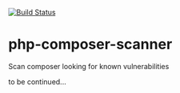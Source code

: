 [![Build Status](https://travis-ci.org/danieloliveira079/php-composer-scanner.svg?branch=master)](https://travis-ci.org/danieloliveira079/php-composer-scanner)

# php-composer-scanner
Scan composer looking for known vulnerabilities

to be continued...
